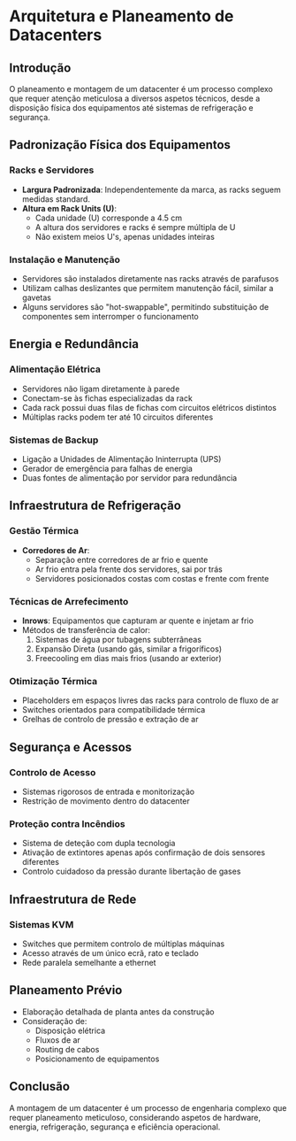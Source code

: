 # Arquitetura e Planeamento de Datacenters

## Introdução
O planeamento e montagem de um datacenter é um processo complexo que requer atenção meticulosa a diversos aspetos técnicos, desde a disposição física dos equipamentos até sistemas de refrigeração e segurança.

## Padronização Física dos Equipamentos

### Racks e Servidores
- **Largura Padronizada**: Independentemente da marca, as racks seguem medidas standard.
- **Altura em Rack Units (U)**: 
  - Cada unidade (U) corresponde a 4.5 cm
  - A altura dos servidores e racks é sempre múltipla de U
  - Não existem meios U's, apenas unidades inteiras

### Instalação e Manutenção
- Servidores são instalados diretamente nas racks através de parafusos
- Utilizam calhas deslizantes que permitem manutenção fácil, similar a gavetas
- Alguns servidores são "hot-swappable", permitindo substituição de componentes sem interromper o funcionamento

## Energia e Redundância

### Alimentação Elétrica
- Servidores não ligam diretamente à parede
- Conectam-se às fichas especializadas da rack
- Cada rack possui duas filas de fichas com circuitos elétricos distintos
- Múltiplas racks podem ter até 10 circuitos diferentes

### Sistemas de Backup
- Ligação a Unidades de Alimentação Ininterrupta (UPS)
- Gerador de emergência para falhas de energia
- Duas fontes de alimentação por servidor para redundância

## Infraestrutura de Refrigeração

### Gestão Térmica
- **Corredores de Ar**:
  - Separação entre corredores de ar frio e quente
  - Ar frio entra pela frente dos servidores, sai por trás
  - Servidores posicionados costas com costas e frente com frente

### Técnicas de Arrefecimento
- **Inrows**: Equipamentos que capturam ar quente e injetam ar frio
- Métodos de transferência de calor:
  1. Sistemas de água por tubagens subterrâneas
  2. Expansão Direta (usando gás, similar a frigoríficos)
  3. Freecooling em dias mais frios (usando ar exterior)

### Otimização Térmica
- Placeholders em espaços livres das racks para controlo de fluxo de ar
- Switches orientados para compatibilidade térmica
- Grelhas de controlo de pressão e extração de ar

## Segurança e Acessos

### Controlo de Acesso
- Sistemas rigorosos de entrada e monitorização
- Restrição de movimento dentro do datacenter

### Proteção contra Incêndios
- Sistema de deteção com dupla tecnologia
- Ativação de extintores apenas após confirmação de dois sensores diferentes
- Controlo cuidadoso da pressão durante libertação de gases

## Infraestrutura de Rede

### Sistemas KVM
- Switches que permitem controlo de múltiplas máquinas
- Acesso através de um único ecrã, rato e teclado
- Rede paralela semelhante a ethernet

## Planeamento Prévio
- Elaboração detalhada de planta antes da construção
- Consideração de:
  - Disposição elétrica
  - Fluxos de ar
  - Routing de cabos
  - Posicionamento de equipamentos

## Conclusão
A montagem de um datacenter é um processo de engenharia complexo que requer planeamento meticuloso, considerando aspetos de hardware, energia, refrigeração, segurança e eficiência operacional.
